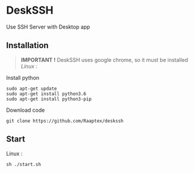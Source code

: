 # DeskSSH
Use SSH Server with Desktop app

## Installation

> **IMPORTANT !** DeskSSH uses google chrome, so it must be installed
_Linux :_

Install python
```
sudo apt-get update
sudo apt-get install python3.6
sudo apt-get install python3-pip
```
Download code
```
git clone https://github.com/Raaptex/deskssh
```

## Start
Linux :
```
sh ./start.sh
```
